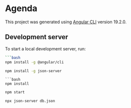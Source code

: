 # Agenda

This project was generated using [Angular CLI](https://github.com/angular/angular-cli) version 19.2.0.

## Development server

To start a local development server, run:
```bash
```bash
npm install -g @angular/cli
```
```bash
npm install -g json-server
```
```
```bash
npm install
```

```bash
npm start
```

```bash
npx json-server db.json
```


